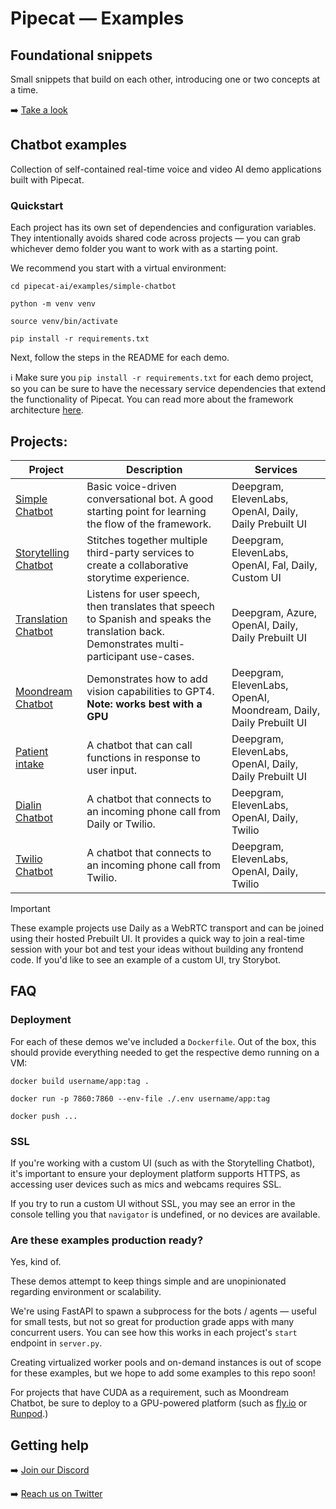 

# Pipecat &mdash; Examples

## Foundational snippets
Small snippets that build on each other, introducing one or two concepts at a time.

➡️ [Take a look](https://github.com/pipecat-ai/pipecat/tree/main/examples/foundational)

## Chatbot examples
Collection of self-contained real-time voice and video AI demo applications built with Pipecat.

### Quickstart

Each project has its own set of dependencies and configuration variables. They intentionally avoids shared code across projects &mdash; you can grab whichever demo folder you want to work with as a starting point.

We recommend you start with a virtual environment:

```shell
cd pipecat-ai/examples/simple-chatbot

python -m venv venv

source venv/bin/activate

pip install -r requirements.txt
```

Next, follow the steps in the README for each demo.

ℹ️ Make sure you `pip install -r requirements.txt` for each demo project, so you can be sure to have the necessary service dependencies that extend the functionality of Pipecat. You can read more about the framework architecture [here](https://github.com/pipecat-ai/pipecat/tree/main/docs).

## Projects:

| Project                                      | Description                                                                                                                                | Services                                                          |
|----------------------------------------------|--------------------------------------------------------------------------------------------------------------------------------------------|-------------------------------------------------------------------|
| [Simple Chatbot](simple-chatbot)             | Basic voice-driven conversational bot. A good starting point for learning the flow of the framework.                                       | Deepgram, ElevenLabs, OpenAI, Daily, Daily Prebuilt UI            |
| [Storytelling Chatbot](storytelling-chatbot) | Stitches together multiple third-party services to create a collaborative storytime experience.                                            | Deepgram, ElevenLabs, OpenAI, Fal, Daily, Custom UI               |
| [Translation Chatbot](translation-chatbot)   | Listens for user speech, then translates that speech to Spanish and speaks the translation back. Demonstrates multi-participant use-cases. | Deepgram, Azure, OpenAI, Daily, Daily Prebuilt UI                 |
| [Moondream Chatbot](moondream-chatbot)       | Demonstrates how to add vision capabilities to GPT4. **Note: works best with a GPU**                                                       | Deepgram, ElevenLabs, OpenAI, Moondream, Daily, Daily Prebuilt UI |
| [Patient intake](patient-intake)             | A chatbot that can call functions in response to user input.                                                                               | Deepgram, ElevenLabs, OpenAI, Daily, Daily Prebuilt UI            |
| [Dialin Chatbot](dialin-chatbot)             | A chatbot that connects to an incoming phone call from Daily or Twilio.                                                                    | Deepgram, ElevenLabs, OpenAI, Daily, Twilio                       |
| [Twilio Chatbot](twilio-chatbot)             | A chatbot that connects to an incoming phone call from Twilio.                                                                             | Deepgram, ElevenLabs, OpenAI, Daily, Twilio                       |

> [!IMPORTANT]
> These example projects use Daily as a WebRTC transport and can be joined using their hosted Prebuilt UI.
> It provides a quick way to join a real-time session with your bot and test your ideas without building any frontend code. If you'd like to see an example of a custom UI, try Storybot.


## FAQ

### Deployment

For each of these demos we've included a `Dockerfile`. Out of the box, this should provide everything needed to get the respective demo running on a VM:

```shell
docker build username/app:tag .

docker run -p 7860:7860 --env-file ./.env username/app:tag

docker push ...
```

### SSL

If you're working with a custom UI (such as with the Storytelling Chatbot), it's important to ensure your deployment platform supports HTTPS, as accessing user devices such as mics and webcams requires SSL.

If you try to run a custom UI without SSL, you may see an error in the console telling you that `navigator` is undefined, or no devices are available.

### Are these examples production ready?

Yes, kind of.

These demos attempt to keep things simple and are unopinionated regarding environment or scalability.

We're using FastAPI to spawn a subprocess for the bots / agents &mdash; useful for small tests, but not so great for production grade apps with many concurrent users. You can see how this works in each project's `start` endpoint in `server.py`.

Creating virtualized worker pools and on-demand instances is out of scope for these examples, but we hope to add some examples to this repo soon!

For projects that have CUDA as a requirement, such as Moondream Chatbot, be sure to deploy to a GPU-powered platform (such as [fly.io](https://fly.io) or [Runpod](https://runpod.io).)

## Getting help

➡️ [Join our Discord](https://discord.gg/pipecat)

➡️ [Reach us on Twitter](https://x.com/pipecat_ai)
